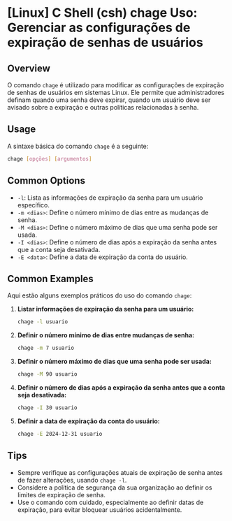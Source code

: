 # [Linux] C Shell (csh) chage Uso: Gerenciar as configurações de expiração de senhas de usuários

## Overview
O comando `chage` é utilizado para modificar as configurações de expiração de senhas de usuários em sistemas Linux. Ele permite que administradores definam quando uma senha deve expirar, quando um usuário deve ser avisado sobre a expiração e outras políticas relacionadas à senha.

## Usage
A sintaxe básica do comando `chage` é a seguinte:

```bash
chage [opções] [argumentos]
```

## Common Options
- `-l`: Lista as informações de expiração da senha para um usuário específico.
- `-m <dias>`: Define o número mínimo de dias entre as mudanças de senha.
- `-M <dias>`: Define o número máximo de dias que uma senha pode ser usada.
- `-I <dias>`: Define o número de dias após a expiração da senha antes que a conta seja desativada.
- `-E <data>`: Define a data de expiração da conta do usuário.

## Common Examples
Aqui estão alguns exemplos práticos do uso do comando `chage`:

1. **Listar informações de expiração da senha para um usuário:**
   ```bash
   chage -l usuario
   ```

2. **Definir o número mínimo de dias entre mudanças de senha:**
   ```bash
   chage -m 7 usuario
   ```

3. **Definir o número máximo de dias que uma senha pode ser usada:**
   ```bash
   chage -M 90 usuario
   ```

4. **Definir o número de dias após a expiração da senha antes que a conta seja desativada:**
   ```bash
   chage -I 30 usuario
   ```

5. **Definir a data de expiração da conta do usuário:**
   ```bash
   chage -E 2024-12-31 usuario
   ```

## Tips
- Sempre verifique as configurações atuais de expiração de senha antes de fazer alterações, usando `chage -l`.
- Considere a política de segurança da sua organização ao definir os limites de expiração de senha.
- Use o comando com cuidado, especialmente ao definir datas de expiração, para evitar bloquear usuários acidentalmente.